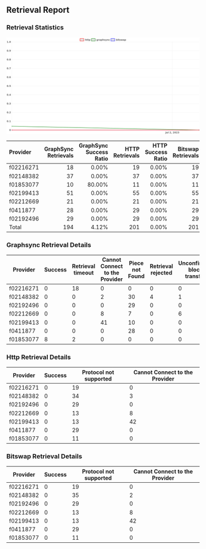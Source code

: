 ## Retrieval Report
### Retrieval Statistics
<img src="https://raw.githubusercontent.com/data-preservation-programs/filplus-checker-assets/main/filecoin-project/filecoin-plus-large-datasets/issues/2044/1688357447172.png"/>

| Provider  | GraphSync Retrievals | GraphSync Success Ratio | HTTP Retrievals | HTTP Success Ratio | Bitswap Retrievals | Bitswap Success Ratio |
| :-------- | -------------------: | ----------------------: | --------------: | -----------------: | -----------------: | --------------------: |
| f02216271 |                   18 |                   0.00% |              19 |              0.00% |                 19 |                 0.00% |
| f02148382 |                   37 |                   0.00% |              37 |              0.00% |                 37 |                 0.00% |
| f01853077 |                   10 |                  80.00% |              11 |              0.00% |                 11 |                 0.00% |
| f02199413 |                   51 |                   0.00% |              55 |              0.00% |                 55 |                 0.00% |
| f02212669 |                   21 |                   0.00% |              21 |              0.00% |                 21 |                 0.00% |
| f0411877  |                   28 |                   0.00% |              29 |              0.00% |                 29 |                 0.00% |
| f02192496 |                   29 |                   0.00% |              29 |              0.00% |                 29 |                 0.00% |
| Total     |                  194 |                   4.12% |             201 |              0.00% |                201 |                 0.00% |

### Graphsync Retrieval Details
| Provider  | Success | Retrieval timeout | Cannot Connect to the Provider | Piece not Found | Retrieval rejected | Unconfirmed block transfer |
| --------- | ------- | ----------------- | ------------------------------ | --------------- | ------------------ | -------------------------- |
| f02216271 | 0       | 18                | 0                              | 0               | 0                  | 0                          |
| f02148382 | 0       | 0                 | 2                              | 30              | 4                  | 1                          |
| f02192496 | 0       | 0                 | 0                              | 29              | 0                  | 0                          |
| f02212669 | 0       | 0                 | 8                              | 7               | 0                  | 6                          |
| f02199413 | 0       | 0                 | 41                             | 10              | 0                  | 0                          |
| f0411877  | 0       | 0                 | 0                              | 28              | 0                  | 0                          |
| f01853077 | 8       | 2                 | 0                              | 0               | 0                  | 0                          |

### Http Retrieval Details
| Provider  | Success | Protocol not supported | Cannot Connect to the Provider |
| --------- | ------- | ---------------------- | ------------------------------ |
| f02216271 | 0       | 19                     | 0                              |
| f02148382 | 0       | 34                     | 3                              |
| f02192496 | 0       | 29                     | 0                              |
| f02212669 | 0       | 13                     | 8                              |
| f02199413 | 0       | 13                     | 42                             |
| f0411877  | 0       | 29                     | 0                              |
| f01853077 | 0       | 11                     | 0                              |

### Bitswap Retrieval Details
| Provider  | Success | Protocol not supported | Cannot Connect to the Provider |
| --------- | ------- | ---------------------- | ------------------------------ |
| f02216271 | 0       | 19                     | 0                              |
| f02148382 | 0       | 35                     | 2                              |
| f02192496 | 0       | 29                     | 0                              |
| f02212669 | 0       | 13                     | 8                              |
| f02199413 | 0       | 13                     | 42                             |
| f0411877  | 0       | 29                     | 0                              |
| f01853077 | 0       | 11                     | 0                              |

